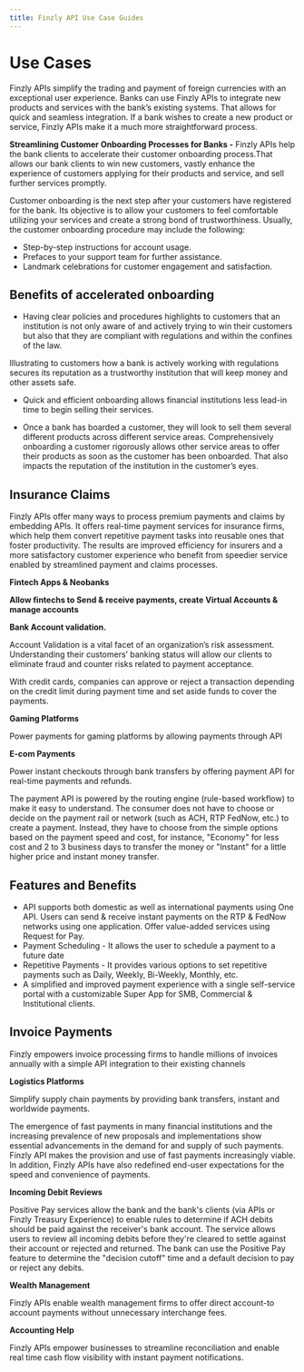 ```yaml
---
title: Finzly API Use Case Guides 
---
```


# **Use Cases**

Finzly APIs simplify the trading and payment of foreign currencies with an exceptional user experience. Banks can use Finzly APIs to integrate new products and services with the bank’s existing systems. That allows for quick and seamless integration. If a bank wishes to create a new product or service, Finzly APIs make it a much more straightforward process.

**Streamlining Customer Onboarding Processes for Banks -** Finzly APIs help the bank clients to accelerate their customer onboarding process.That allows our bank clients to win new customers,  vastly enhance the experience of customers applying for their products and service, and sell further services promptly. 

Customer onboarding is the next step after your customers have registered for the bank. Its objective is to allow your customers to feel comfortable utilizing your services and create a strong bond of trustworthiness. Usually, the customer onboarding procedure may include the following:

- Step-by-step instructions for account usage.
- Prefaces to your support team for further assistance.
- Landmark celebrations for customer engagement and satisfaction.

## **Benefits of accelerated onboarding**

- Having clear policies and procedures highlights to customers that an institution is not only aware of and actively trying to win their customers but also that they are compliant with regulations and within the confines of the law.

Illustrating to customers how a bank is actively working with regulations secures its reputation as a trustworthy institution that will keep money and other assets safe.

- Quick and efficient onboarding allows financial institutions less lead-in time to begin selling their services.

- Once a bank has boarded a customer, they will look to sell them several different products across different service areas. Comprehensively onboarding a customer rigorously allows other service areas to offer their products as soon as the customer has been onboarded. That also impacts the reputation of the institution in the customer’s eyes.


## **Insurance Claims**

Finzly APIs offer many ways to process premium payments and claims by embedding APIs. It offers real-time payment services for insurance firms, which help them convert repetitive payment tasks into reusable ones that foster productivity. The results are improved efficiency for insurers and a more satisfactory customer experience who benefit from speedier service enabled by streamlined payment and claims processes.  

**Fintech Apps & Neobanks**

**Allow fintechs to Send & receive payments, create Virtual Accounts & manage accounts**

**Bank Account validation.**

Account Validation is a vital facet of an organization’s risk assessment. Understanding their customers’ banking status will allow our clients to eliminate fraud and counter risks related to payment acceptance.

With credit cards, companies can approve or reject a transaction depending on the credit limit during payment time and set aside funds to cover the payments.


**Gaming Platforms** 

Power payments for gaming platforms by allowing payments through API

**E-com Payments** 

Power instant checkouts through bank transfers by offering payment API for real-time payments and refunds. 

The payment API is powered by the routing engine (rule-based workflow) to make it easy to understand. The consumer does not have to choose or decide on the payment rail or network (such as ACH, RTP FedNow, etc.) to create a payment. Instead, they have to choose from the simple options based on the payment speed and cost, for instance, "Economy" for less cost and 2 to 3 business days to transfer the money or "Instant" for a little higher price and instant money transfer. 

## **Features and Benefits**

- API supports both domestic as well as international payments using One API. Users can send & receive instant payments on the RTP & FedNow networks using one application. Offer value-added services using Request for Pay.
- Payment Scheduling - It allows the user to schedule a payment to a future date
- Repetitive Payments - It provides various options to set repetitive payments such as Daily, Weekly, Bi-Weekly, Monthly, etc.
- A simplified and improved payment experience with a single self-service portal with a customizable Super App for SMB, Commercial & Institutional clients.


## **Invoice Payments** 

Finzly empowers invoice processing firms to handle millions of invoices annually with a simple API integration to their existing channels


**Logistics Platforms** 

Simplify supply chain payments by providing bank transfers, instant and worldwide payments.

The emergence of fast payments in many financial institutions and the increasing prevalence of new proposals and implementations show essential advancements in the demand for and supply of such payments. Finzly API  makes the provision and use of fast payments increasingly viable. In addition, Finzly APIs have also redefined end-user expectations for the speed and convenience of payments.

**Incoming Debit Reviews**

Positive Pay services allow the bank and the bank's clients (via APIs or Finzly Treasury Experience) to enable rules to determine if ACH debits should be paid against the receiver's bank account. The service allows users to review all incoming debits before they're cleared to settle against their account or rejected and returned. The bank can use the Positive Pay feature to determine the "decision cutoff" time and a default decision to pay or reject any debits.

**Wealth Management**

Finzly APIs enable wealth management firms to offer direct account-to account payments without unnecessary interchange fees. 

**Accounting Help**

Finzly APIs empower businesses to streamline reconciliation and enable real time cash flow visibility with instant payment notifications.

